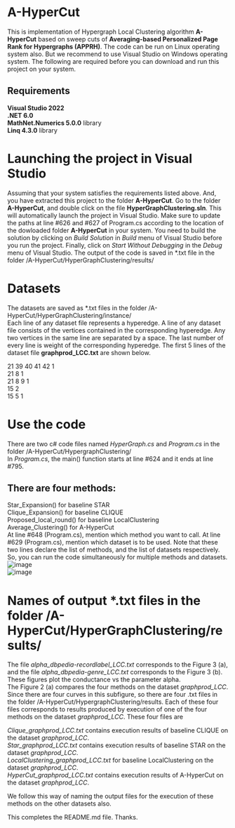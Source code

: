 # A-HyperCut
This is implementation of Hypergraph Local Clustering algorithm **A-HyperCut** based on sweep cuts of **Averaging-based Personalized Page Rank for Hypergraphs (APPRH)**. The code can be run on Linux operating system also. But we recommend to use Visual Studio on Windows operating system. The following are required before you can download and run this project on your system.
## Requirements
**Visual Studio 2022**  
**.NET 6.0**  
**MathNet.Numerics 5.0.0** library  
**Linq 4.3.0** library  
# Launching the project in Visual Studio
Assuming that your system satisfies the requirements listed above. And, you have extracted this project to the folder **A-HyperCut**. Go to the folder **A-HyperCut**, and double click on the file **HyperGraphClustering.sln**. This will automatically launch the project in Visual Studio. Make sure to update the paths at line #626 and #627 of Program.cs according to the location of the dowloaded folder **A-HyperCut** in your system. You need to build the solution by clicking on *Build Solution* in *Build* menu of Visual Studio before you run the project. Finally, click on *Start Without Debugging* in the *Debug* menu of Visual Studio. The output of the code is saved in *.txt file in the folder /A-HyperCut/HyperGraphClustering/results/
# Datasets
The datasets are saved as *.txt files in the folder /A-HyperCut/HyperGraphClustering/instance/  
Each line of any dataset file represents a hyperedge. A line of any dataset file consists of the vertices contained in the corresponding hyperedge. Any two vertices in the same line are separated by a space. The last number of every line is weight of the corresponding hyperedge. The first 5 lines of the dataset file **graphprod_LCC.txt** are shown below.  
  
21 39 40 41 42 1  
21 8 1  
21 8 9 1  
15 2  
15 5 1  
# Use the code  
There are two c# code files named *HyperGraph.cs* and *Program.cs* in the folder /A-HyperCut/HypergraphClustering/  
In *Program.cs*, the main() function starts at line #624 and it ends at line #795.  
## There are four methods:  
Star_Expansion() for baseline STAR  
Clique_Expansion() for baseline CLIQUE  
Proposed_local_round() for baseline LocalClustering  
Average_Clustering() for A-HyperCut  
At line #648 (Program.cs), mention which method you want to call. At line #629 (Program.cs), mention which dataset is to be used. Note that these two lines declare the list of methods, and the list of datasets respectively. So, you can run the code simultaneously for multiple methods and datasets.  
![image](https://github.com/Raj-Kamal-CSE-IITD/A-HyperCut/assets/111127650/d5c50885-2f81-43ca-a505-2787d14afbfa)  
![image](https://github.com/Raj-Kamal-CSE-IITD/A-HyperCut/assets/111127650/4fee89c3-d3a1-4c0e-9e07-c9f32a8e6d58)

# Names of output *.txt files in the folder /A-HyperCut/HyperGraphClustering/results/
The file *alpha_dbpedia-recordlabel_LCC.txt* corresponds to the Figure 3 (a), and the file *alpha_dbpedia-genre_LCC.txt* corresponds to the Figure 3 (b). These figures plot the conductance vs the parameter alpha.  
The Figure 2 (a) compares the four methods on the dataset *graphprod_LCC*. Since there are four curves in this subfigure, so there are four .txt files in the folder /A-HyperCut/HypergraphClustering/results. Each of these four files corresponds to results produced by execution of one of the four methods on the dataset *graphprod_LCC*. These four files are  
  
*Clique_graphprod_LCC.txt* contains execution results of baseline CLIQUE on the dataset *graphprod_LCC*.   
*Star_graphprod_LCC.txt* contains execution results of baseline STAR on the dataset *graphprod_LCC*.  
*LocalClustering_graphprod_LCC.txt* for baseline LocalClustering on the dataset *graphprod_LCC*.  
*HyperCut_graphprod_LCC.txt* contains execution results of A-HyperCut on the dataset *graphprod_LCC*.  
  
We follow this way of naming the output files for the execution of these methods on the other datasets also.  

This completes the README.md file. Thanks.
